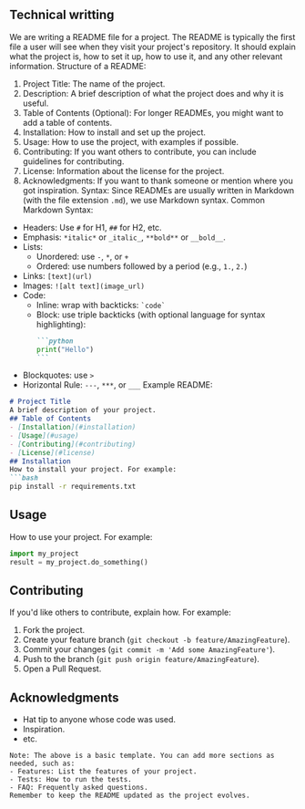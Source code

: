 ## Technical writting
We are writing a README file for a project. The README is typically the first file a user will see when they visit your project's repository. It should explain what the project is, how to set it up, how to use it, and any other relevant information.
Structure of a README:
1. Project Title: The name of the project.
2. Description: A brief description of what the project does and why it is useful.
3. Table of Contents (Optional): For longer READMEs, you might want to add a table of contents.
4. Installation: How to install and set up the project.
5. Usage: How to use the project, with examples if possible.
6. Contributing: If you want others to contribute, you can include guidelines for contributing.
7. License: Information about the license for the project.
8. Acknowledgments: If you want to thank someone or mention where you got inspiration.
Syntax:
Since READMEs are usually written in Markdown (with the file extension `.md`), we use Markdown syntax.
Common Markdown Syntax:
- Headers: Use `#` for H1, `##` for H2, etc.
- Emphasis: `*italic*` or `_italic_`, `**bold**` or `__bold__`.
- Lists: 
  - Unordered: use `-`, `*`, or `+`
  - Ordered: use numbers followed by a period (e.g., `1.`, `2.`)
- Links: `[text](url)`
- Images: `![alt text](image_url)`
- Code: 
  - Inline: wrap with backticks: `` `code` ``
  - Block: use triple backticks (with optional language for syntax highlighting):
    ````markdown
    ```python
    print("Hello")
    ```
    ````
- Blockquotes: use `>`
- Horizontal Rule: `---`, `***`, or `___`
Example README:
```markdown
# Project Title
A brief description of your project.
## Table of Contents
- [Installation](#installation)
- [Usage](#usage)
- [Contributing](#contributing)
- [License](#license)
## Installation
How to install your project. For example:
```bash
pip install -r requirements.txt
```
## Usage
How to use your project. For example:
```python
import my_project
result = my_project.do_something()
```
## Contributing
If you'd like others to contribute, explain how. For example:
1. Fork the project.
2. Create your feature branch (`git checkout -b feature/AmazingFeature`).
3. Commit your changes (`git commit -m 'Add some AmazingFeature'`).
4. Push to the branch (`git push origin feature/AmazingFeature`).
5. Open a Pull Request.

## Acknowledgments
- Hat tip to anyone whose code was used.
- Inspiration.
- etc.
```
Note: The above is a basic template. You can add more sections as needed, such as:
- Features: List the features of your project.
- Tests: How to run the tests.
- FAQ: Frequently asked questions.
Remember to keep the README updated as the project evolves.
